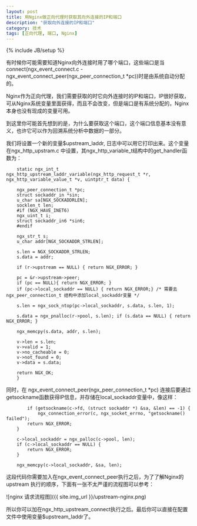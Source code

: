 ```yaml
---
layout: post
title: 用Nginx做正向代理时获取其向外连接的IP和端口
description: "获取向外连接的IP和端口"
category: 技术
tags: [正向代理, 端口, Nginx]
---
```

{% include JB/setup %}

有时候你可能需要知道Nginx向外连接时用了哪个端口，这些端口是当connect(ngx_event_connect.c - ngx_event_connect_peer(ngx_peer_connection_t \*pc))时是由系统自动分配的。

Nginx作为正向代理，我们需要获取的时它向外连接时的IP和端口，IP很好获取，可从Nginx系统变量里面获得，而且不会改变，但是端口是有系统分配的，Nginx本身也没有现成的变量可用。

到这里你可能首先想到的是，为什么要获取这个端口，这个端口信息基本没有意义，也许它可以作为回溯系统分析中数据的一部分。

我们将设置一个新的变量$upstream_laddr, 日志中可以用它打印出来。这个变量在ngx_http_upstram.c 中设置，其ngx_http_variable_t结构中的get_handler函数为：

		static ngx_int_t ngx_http_upstream_laddr_variable(ngx_http_request_t *r, ngx_http_variable_value_t *v, uintptr_t data) {

		ngx_peer_connection_t *pc; 
		struct sockaddr_in *sin; 
		u_char sa[NGX_SOCKADDRLEN]; 
		socklen_t len; 
		#if (NGX_HAVE_INET6) 
		ngx_uint_t i; 
		struct sockaddr_in6 *sin6; 
		#endif

		ngx_str_t s; 
		u_char addr[NGX_SOCKADDR_STRLEN];

		s.len = NGX_SOCKADDR_STRLEN; 
		s.data = addr;

		if (r->upstream == NULL) { return NGX_ERROR; }

		pc = &r->upstream->peer; 
		if (pc == NULL){ return NGX_ERROR; } 
		if (pc->local_sockaddr == NULL) { return NGX_ERROR;} /* 需要去ngx_peer_connection_t 结构中添加local_sockaddr变量 */

		s.len = ngx_sock_ntop(pc->local_sockaddr, s.data, s.len, 1);

		s.data = ngx_pnalloc(r->pool, s.len); if (s.data == NULL) { return NGX_ERROR; }

		ngx_memcpy(s.data, addr, s.len);

		v->len = s.len; 
		v->valid = 1; 
		v->no_cacheable = 0; 
		v->not_found = 0; 
		v->data = s.data;

		return NGX_OK; 
		} 
		
同时，在 ngx_event_connect_peer(ngx_peer_connection_t \*pc) 连接后要通过getsockname函数获得IP信息，并存储在local_sockaddr变量中，像这样：

			if (getsockname(c->fd, (struct sockaddr *) &sa, &len) == -1) {
    			ngx_connection_error(c, ngx_socket_errno, "getsockname() failed");
        	return NGX_ERROR;
    	}

    	c->local_sockaddr = ngx_palloc(c->pool, len);
    	if (c->local_sockaddr == NULL) {
        	return NGX_ERROR;
    	}

    	ngx_memcpy(c->local_sockaddr, &sa, len);
  
这段代码你需要加入在ngx_event_connect_peer执行之后，为了了解Nginx的upstream 执行的顺序，下面有一张不太严谨的流程图可以参考：

![nginx 请求流程图]({{ site.img_url }}/upstream-nginx.png)

所以你可以加在ngx_http_upstream_connect执行之后。最后你可以直接在配置文件中使用变量$upstream_laddr了。

